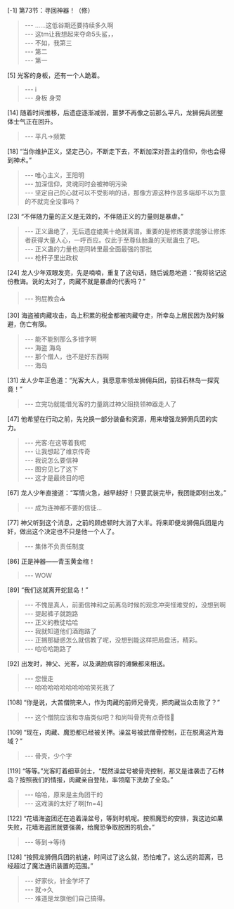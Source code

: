 
[-1] 第73节：寻回神器！（修）
>--- ……这低谷期还要持续多久啊<br>
>--- 这tm让我想起来夺命5头鲨，，<br>
>--- 不如，我第三<br>
>--- 第二<br>
>--- 第一<br>

[5] 光客的身板，还有一个人跪着。
>--- i<br>
>--- 身板 身旁<br>

[14] 随着时间推移，后遗症逐渐减弱，噩梦不再像之前那么平凡，龙狮佣兵团整体士气正在回升。
>--- 平凡->频繁<br>

[18] “当你维护正义，坚定己心，不断走下去，不断加深对吾主的信仰，你也会得到神术。”
>--- 唯心主义，王阳明<br>
>--- 加深信仰，灵魂同时会被神明污染<br>
>--- 坚定自己的心就可以不受影响的话，那像方源这种作恶多端却不以为意的不就完全没事吗？<br>

[23] “不伴随力量的正义是无效的，不伴随正义的力量则是暴虐。”
>--- 正义蛊绝了，无后遗症媲美十绝就离谱。重要的是修炼要求能够让修炼者获得大量人心，一呼百应。仅此于至尊仙胎蛊的天赋蛊虫了吧。<br>
>--- 正义蛊的力量也是同转里最全面最强的那批<br>
>--- 枪杆子里出政权<br>

[24] 龙人少年双眼发亮，先是喃喃，重复了这句话，随后诚恳地道：“我将铭记这份教诲。说的太对了，肉藏不就是暴虐的代表吗？”
>--- 狗屁教会⛪<br>

[30] 海盗被肉藏攻击，岛上积累的税金都被肉藏夺走，所幸岛上居民因为及时躲避，伤亡有限。
>--- 能不能别那么多错字啊<br>
>--- 海盗 海岛<br>
>--- 那个僧人，也不是好东西啊<br>
>--- 海岛<br>

[31] 龙人少年正色道：“光客大人，我愿意率领龙狮佣兵团，前往石林岛一探究竟！”
>--- 立完功就能借光客的力量跳过神父阻挠领神器走人了<br>

[47] 他希望在行动之前，先兑换一部分装备和资源，用来增强龙狮佣兵团的实力。
>--- 光客:在这等着我呢<br>
>--- 让我想起了维京传奇<br>
>--- 我说怎么要信神<br>
>--- 图穷见匕了这下<br>
>--- 这才是最终目的吧<br>

[67] 龙人少年直接道：“军情火急，越早越好！只要武装完毕，我团能即刻出发。”
>--- 成为连神都不要的信徒…<br>

[77] 神父听到这个消息，之前的顾虑顿时大消了大半。将来即便龙狮佣兵团是内奸，做出这个决定也不只是他一个人了。
>--- 集体不负责任制度<br>

[86] 正是神器——青玉黄金棺！
>--- WOW<br>

[89] “我们这就离开蛇鼠岛！”
>--- 不愧是真人，前面信神和之前离岛时候的观念冲突怪难受的，没想到啊<br>
>--- 提起裤子就跑路<br>
>--- 正义的教徒哈哈<br>
>--- 我就知道他们酒跑路了<br>
>--- 正搁那疑惑怎么就信教了呢，没想到能这样把局盘活，精彩。<br>
>--- 哈哈哈跑路了<br>

[92] 出发时，神父、光客，以及满脸病容的滩鳅都来相送。
>--- 您慢走<br>
>--- 哈哈哈哈哈哈哈哈哈笑死我了<br>

[108] “你是说，大苦僧院来人，作为肉藏的前师兄骨壳，把肉藏当众击败了？”
>--- 这个僧院应该和寺庙类似吧？和尚叫骨壳有点奇怪🤔<br>

[109] “现在，肉藏、魔恐都已经被关押。澡盆号被武僧骨控制，正在脱离这片海域？”
>--- 骨壳，少个字<br>

[119] “等等。”光客盯着细草剑士，“既然澡盆号被骨壳控制，那又是谁袭击了石林岛？按照我们的情报，肉藏亲自登陆，率领麾下洗劫了全岛。”
>--- 哈哈，原来是主角团干的<br>
>--- 这戏演的太好了啊[fn=4]<br>

[122] “花墙海盗团还在追着澡盆号，等到时机呢。按照魔恐的安排，我这边如果失败，花墙海盗团就要强袭，给魔恐争取脱困的机会。”
>--- 等到->等待<br>

[128] “按照龙狮佣兵团的航速，时间过了这么就，恐怕难了。这么远的距离，已经超过了魔法通讯装置的范围。”
>--- 好家伙，针金学坏了<br>
>--- 就->久<br>
>--- 难道是龙旗他们自己搞得。<br>
